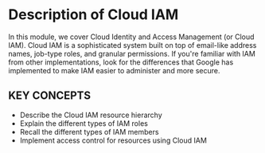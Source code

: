 # Description of Cloud IAM

In this module, we cover Cloud Identity and Access Management (or Cloud IAM). Cloud IAM is a sophisticated system built on top of email-like address names, job-type roles, and granular permissions. If you're familiar with IAM from other implementations, look for the differences that Google has implemented to make IAM easier to administer and more secure.

## KEY CONCEPTS

* Describe the Cloud IAM resource hierarchy
* Explain the different types of IAM roles
* Recall the different types of IAM members
* Implement access control for resources using Cloud IAM




